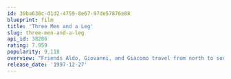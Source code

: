 ```yaml
---
id: 30ba638c-d1d2-4759-8e67-97de57876e88
blueprint: film
title: 'Three Men and a Leg'
slug: three-men-and-a-leg
api_id: 38286
rating: 7.959
popularity: 9.118
overview: "Friends Aldo, Giovanni, and Giacomo travel from north to south for Giacomo's wedding, carrying a precious item: the father of the bride, a tyrannical rich man who is both their boss and father-in-law (also Aldo and Giovanni married his daughters), has entrusted them with a wooden leg, the work of a famous artist."
release_date: '1997-12-27'
---
```

